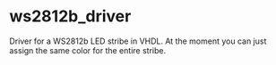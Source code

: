 # ws2812b_driver
Driver for a WS2812b LED stribe in VHDL.
At the moment you can just assign the same color for the entire stribe.
